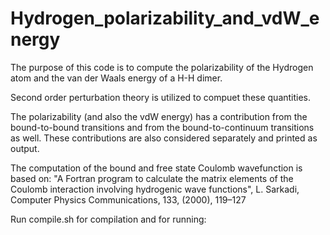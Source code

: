 # Hydrogen_polarizability_and_vdW_energy
The purpose of this code is to compute the polarizability of the Hydrogen atom and the van der Waals energy of a H-H dimer.

Second order perturbation theory is utilized to compuet these quantities.

The polarizability (and also the vdW energy) has a contribution from the bound-to-bound transitions and from the
bound-to-continuum transitions as well. These contributions are also considered separately and printed as output.

The computation of the bound and free state Coulomb wavefunction is based on:
"A Fortran program to calculate the matrix elements of the Coulomb interaction involving hydrogenic wave functions",
L. Sarkadi, Computer Physics Communications, 133, (2000), 119–127

Run compile.sh for compilation and for running:

